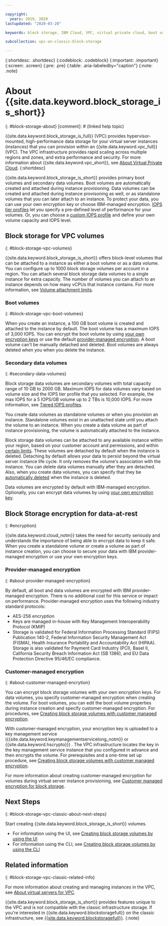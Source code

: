 ```yaml
---

copyright:
  years: 2019, 2020
lastupdated: "2020-03-20"

keywords: block storage, IBM Cloud, VPC, virtual private cloud, boot volume, data volume, volume, data storage, virtual server instance, instance, IOPS, HPCS, Key Protect

subcollection: vpc-on-classic-block-storage

---
```

{:shortdesc: .shortdesc}
{:codeblock: .codeblock}
{:important: .important}
{:screen: .screen}
{:pre: .pre}
{:table: .aria-labeledby="caption"}
{:note: .note}

# About {{site.data.keyword.block_storage_is_short}}
{: #block-storage-about}
[comment]: # (linked help topic)

{{site.data.keyword.block_storage_is_full}} (VPC) provides hypervisor-mounted, high-performance data storage for your virtual server instances (instances) that you can provision within an {{site.data.keyword.vpc_full}} (VPC). The VPC infrastructure provides rapid scaling across multiple regions and zones, and extra performance and security. For more information about {{site.data.keyword.vpc_short}}, see [About Virtual Private Cloud](/docs/vpc-on-classic?topic=vpc-on-classic-about).
{:shortdesc}

{{site.data.keyword.block_storage_is_short}} provides primary boot volumes and secondary data volumes. Boot volumes are automatically created and attached during instance provisioning. Data volumes can be created and attached during instance provisoning as well, or as standalone volumes that you can later attach to an instance. To protect your data, you can use your own encryption key or choose IBM-managed encryption. [IOPS tier profiles](/docs/vpc-on-classic-block-storage?topic=vpc-on-classic-block-storage-block-storage-profiles#tiers) let you specify a pre-defined level of performance for your volumes. Or, you can choose a [custom IOPS profile](/docs/vpc-on-classic-block-storage?topic=vpc-on-classic-block-storage-block-storage-profiles#custom) and define your own volume capacity and IOPS level.

## Block storage for VPC volumes
{: #block-storage-vpc-volumes}

{{site.data.keyword.block_storage_is_short}} offers block-level volumes that can be attached to a instance as either a boot volume or as a data volume. You can configure up to 1000 block storage volumes per account in a region. You can attach several block storage data volumes to a single instance for extra capacity. The number of volumes you can attach to an instance depends on how many vCPUs that instance contains. For more information, see [Volume attachment limits](/docs/vpc-on-classic-block-storage?topic=vpc-on-classic-block-storage-attaching-block-storage#vol-attach-limits).

### Boot volumes
{: #block-storage-vpc-boot-volumes}

When you create an instance, a 100 GB boot volume is created and attached to the instance by default. The boot volume has a maximum IOPS of 3,000 IOPS. You can encrypt the boot volume by using [your own encryption keys](#about-customer-managed-encrytion) or use the default [provider-managed encryption](#about-provider-managed-encryption). A boot volume can't be manually detached and deleted. Boot volumes are always deleted when you when you delete the instance.

### Secondary data volumes
{: #secondary-data-volumes}

Block storage data volumes are secondary volumes with total capacity range of 10 GB to 2000 GB. Maximum IOPS for data volumes vary based on volume size and the IOPS tier profile that you selected. For example, the max IOPS for a 5 IOPS/GB volume up to 2 TBs is 10,000 IOPS. For more information, see [Tiered IOPS profiles](/docs/vpc-on-classic-block-storage?topic=vpc-on-classic-block-storage-block-storage-profiles#tiers).

You create data volumes as standalone volumes or when you provision an instance. Standalone volumes exist in an unattached state until you attach the volume to an instance. When you create a data volume as part of instance provisioning, the volume is automatically attached to the instance.  

Block storage data volumes can be attached to any available instance within your region, based on your  customer account and permissions, and within [certain limits](/docs/vpc-on-classic-block-storage?topic=vpc-on-classic-block-storage-attaching-block-storage#vol-attach-limits). These volumes are detached by default when the instance is deleted. Detaching by default allows your data to persist beyond the virtual server instance life cycle. It only removes the volume's association with the instance. You can delete data volumes manually after they are detached. Also, when you create data volumes, you can specify that they be [automatically deleted](/docs/vpc-on-classic-block-storage?topic=vpc-on-classic-block-storage-managing-block-storage#auto-delete) when the instance is deleted.

Data volumes are encrypted by default with IBM-managed encryption. Optionally, you can encrypt data volumes by using [your own encryption key](#about-customer-managed-encrytion).

## Block Storage encryption for data-at-rest
{: #encryption}

{{site.data.keyword.cloud_notm}} takes the need for security seriously and understands the importance of being able to encrypt data to keep it safe. When you create a standalone volume or create a volume as part of instance creation, you can choose to secure your data with IBM provider-managed encryption or use your own encryption keys.  

### Provider-managed encryption
{: #about-provider-managed-encryption}

By default, all boot and data volumes are encrypted with IBM provider-managed encryption. There is no additional cost for this service or impact on performance. Provider-managed encryption uses the following industry standard protocols:

* AES-256 encryption
* Keys are managed in-house with Key Management Interoperability Protocol (KMIP)
* Storage is validated for Federal Information Processing Standard (FIPS) Publication 140-2, Federal Information Security Management Act (FISMA), Health Insurance Portability and Accountability Act (HIPAA). Storage is also validated for Payment Card Industry (PCI), Basel II, California Security Breach Information Act (SB 1386), and EU Data Protection Directive 95/46/EC compliance.

### Customer-managed encryption
{: #about-customer-managed-encrytion}

You can encrypt block storage volumes with your own encryption keys. For data volumes, you specify customer-managed encryption when creating the volume. For boot volumes, you can edit the boot volume properties during instance creation and specify customer-managed encryption. For procedures, see [Creating block storage volumes with customer managed encryption](/docs/vpc-on-classic-block-storage?topic=vpc-on-classic-block-storage-block-storage-encryption).

With customer-managed encryption, your encryption key is uploaded to a key management service ({{site.data.keyword.keymanagementservicelong_notm}} or {{site.data.keyword.hscrypto}}) . The VPC infrastructure locates the key in the key management service instance that you configured in advance and then encrypts the volume. For prerequisites and a one-time set up procedure, see [Creating block storage volumes with customer managed encryption](/docs/vpc-on-classic-block-storage?topic=vpc-on-classic-block-storage-block-storage-encryption).

For more information about creating customer-managed encryption for volumes during virtual server instance provisioning, see [Customer managed encryption for block storage](/docs/vpc-on-classic-vsi?topic=vpc-on-classic-vsi-storage#customer-managed-encryption-keys).

## Next Steps
{: #block-storage-vpc-classic-about-next-steps}

Start creating {{site.data.keyword.block_storage_is_short}} volumes.

* For information using the UI, see [Creating block storage volumes by using the UI](/docs/vpc-on-classic-block-storage?topic=vpc-on-classic-block-storage-creating-block-storage)
* For information using the CLI, see [Creating block storage volumes by using the CLI](/docs/vpc-on-classic-block-storage?topic=vpc-on-classic-block-storage-creating-block-storage-cli)

## Related information
{: #block-storage-vpc-classic-related-info}

For more information about creating and managing instances in the VPC, see [About virtual servers for VPC](/docs/vpc-on-classic-vsi?topic=vpc-on-classic-vsi-virtual-private-cloud#virtual-private-cloud).

{{site.data.keyword.block_storage_is_short}} provides features unique to the VPC and is not compatible with the classic infrastructure storage. If you're interested in {{site.data.keyword.blockstoragefull}} on the classic infrastructure, see [{{site.data.keyword.blockstoragefull}}](/docs/BlockStorage?topic=BlockStorage-About).
{:note}
